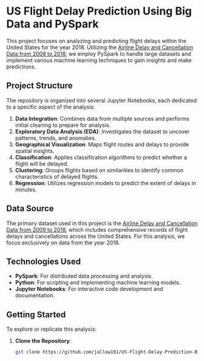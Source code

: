 # US Flight Delay Prediction Using Big Data and PySpark

This project focuses on analyzing and predicting flight delays within the United States for the year 2018. Utilizing the [Airline Delay and Cancellation Data from 2009 to 2018](https://www.kaggle.com/datasets/yuanyuwendymu/airline-delay-and-cancellation-data-2009-2018), we employ PySpark to handle large datasets and implement various machine learning techniques to gain insights and make predictions.

## Project Structure

The repository is organized into several Jupyter Notebooks, each dedicated to a specific aspect of the analysis:

1. **Data Integration**: Combines data from multiple sources and performs initial cleaning to prepare for analysis.
2. **Exploratory Data Analysis (EDA)**: Investigates the dataset to uncover patterns, trends, and anomalies.
3. **Geographical Visualization**: Maps flight routes and delays to provide spatial insights.
4. **Classification**: Applies classification algorithms to predict whether a flight will be delayed.
5. **Clustering**: Groups flights based on similarities to identify common characteristics of delayed flights.
6. **Regression**: Utilizes regression models to predict the extent of delays in minutes.

## Data Source

The primary dataset used in this project is the [Airline Delay and Cancellation Data from 2009 to 2018](https://www.kaggle.com/datasets/yuanyuwendymu/airline-delay-and-cancellation-data-2009-2018), which includes comprehensive records of flight delays and cancellations across the United States. For this analysis, we focus exclusively on data from the year 2018.

## Technologies Used

- **PySpark**: For distributed data processing and analysis.
- **Python**: For scripting and implementing machine learning models.
- **Jupyter Notebooks**: For interactive code development and documentation.

## Getting Started

To explore or replicate this analysis:

1. **Clone the Repository**:
   ```bash
   git clone https://github.com/jallow101/US-Flight-Delay-Prediction-Big-Data-PySpark.git
